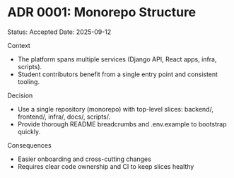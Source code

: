 # ADR 0001: Monorepo Structure

Status: Accepted
Date: 2025-09-12

Context
- The platform spans multiple services (Django API, React apps, infra, scripts).
- Student contributors benefit from a single entry point and consistent tooling.

Decision
- Use a single repository (monorepo) with top-level slices: backend/, frontend/, infra/, docs/, scripts/.
- Provide thorough README breadcrumbs and .env.example to bootstrap quickly.

Consequences
- Easier onboarding and cross-cutting changes
- Requires clear code ownership and CI to keep slices healthy
